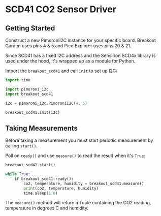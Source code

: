# SCD41 CO2 Sensor Driver <!-- omit in toc -->

## Getting Started

Construct a new PimoroniI2C instance for your specific board. Breakout Garden uses pins 4 & 5 and Pico Explorer uses pins 20 & 21.

Since SCD41 has a fixed I2C address and the Sensirion SCD4x library is used under the hood, it's wrapped up as a module for Python.

Import the `breakout_scd41` and call `init` to set up I2C:

```python
import time

import pimoroni_i2c
import breakout_scd41

i2c = pimoroni_i2c.PimoroniI2C(4, 5)

breakout_scd41.init(i2c)
```

## Taking Measurements

Before taking a measurement you must start periodic measurement by calling `start()`.

Poll on `ready()` and use `measure()` to read the result when it's `True`:

```python
breakout_scd41.start()

while True:
    if breakout_scd41.ready():
        co2, temperature, humidity = breakout_scd41.measure()
        print(co2, temperature, humidity)
        time.sleep(1.0)
```

The `measure()` method will return a Tuple containing the CO2 reading, temperature in degrees C and humidity.

